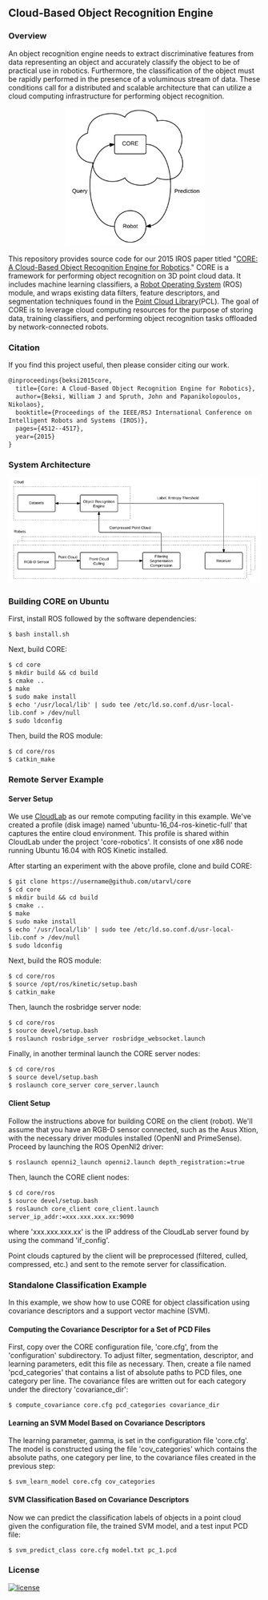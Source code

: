 ## Cloud-Based Object Recognition Engine 

### Overview
An object recognition engine needs to extract discriminative features from data
representing an object and accurately classify the object to be of practical use
in robotics. Furthermore, the classification of the object must be rapidly
performed in the presence of a voluminous stream of data. These conditions call
for a distributed and scalable architecture that can utilize a cloud computing
infrastructure for performing object recognition.

<p align="center">
<img src='./misc/core_overview.png'>
</p>

This repository provides source code for our 2015 IROS paper titled "[CORE: A
Cloud-Based Object Recognition Engine for
Robotics](https://www.researchgate.net/profile/William-Beksi/publication/308837835_CORE_A_Cloud-based_Object_Recognition_Engine_for_robotics/links/60b1d562299bf1f6d5804dd7/CORE-A-Cloud-based-Object-Recognition-Engine-for-robotics.pdf)."
CORE is a framework for performing object recognition on 3D point cloud data. It
includes machine learning classifiers, a [Robot Operating
System](https://www.ros.org/) (ROS) module, and wraps existing data filters,
feature descriptors, and segmentation techniques found in the [Point Cloud
Library](https://pointclouds.org/)(PCL). The goal of CORE is to leverage cloud
computing resources for the purpose of storing data, training classifiers, and
performing object recognition tasks offloaded by network-connected robots.

### Citation

If you find this project useful, then please consider citing our work.

```
@inproceedings{beksi2015core,
  title={Core: A Cloud-Based Object Recognition Engine for Robotics},
  author={Beksi, William J and Spruth, John and Papanikolopoulos, Nikolaos},
  booktitle={Proceedings of the IEEE/RSJ International Conference on Intelligent Robots and Systems (IROS)},
  pages={4512--4517},
  year={2015}
}
```

### System Architecture

<p align="center">
<img src="./misc/core_architecture.png">
</p>

### Building CORE on Ubuntu

First, install ROS followed by the software dependencies:                                                                                                        

    $ bash install.sh 

Next, build CORE:

    $ cd core  
    $ mkdir build && cd build  
    $ cmake ..  
    $ make  
    $ sudo make install  
    $ echo '/usr/local/lib' | sudo tee /etc/ld.so.conf.d/usr-local-lib.conf > /dev/null  
    $ sudo ldconfig  

Then, build the ROS module:

    $ cd core/ros  
    $ catkin_make

### Remote Server Example

#### Server Setup 

We use [CloudLab](https://www.cloudlab.us/) as our remote computing facility in
this example. We've created a profile (disk image) named
'ubuntu-16\_04-ros-kinetic-full' that captures the entire cloud environment.
This profile is shared within CloudLab under the project 'core-robotics'. It
consists of one x86 node running Ubuntu 16.04 with ROS Kinetic installed.

After starting an experiment with the above profile, clone and build CORE:

    $ git clone https://username@github.com/utarvl/core  
    $ cd core  
    $ mkdir build && cd build  
    $ cmake ..  
    $ make  
    $ sudo make install  
    $ echo '/usr/local/lib' | sudo tee /etc/ld.so.conf.d/usr-local-lib.conf > /dev/null  
    $ sudo ldconfig  

Next, build the ROS module:

    $ cd core/ros  
    $ source /opt/ros/kinetic/setup.bash  
    $ catkin_make  

Then, launch the rosbridge server node:

    $ cd core/ros   
    $ source devel/setup.bash   
    $ roslaunch rosbridge_server rosbridge_websocket.launch  

Finally, in another terminal launch the CORE server nodes:

    $ cd core/ros   
    $ source devel/setup.bash   
    $ roslaunch core_server core_server.launch  

#### Client Setup 

Follow the instructions above for building CORE on the client (robot). We'll
assume that you have an RGB-D sensor connected, such as the Asus Xtion, with the
necessary driver modules installed (OpenNI and PrimeSense). Proceed by launching
the ROS OpenNI2 driver:

    $ roslaunch openni2_launch openni2.launch depth_registration:=true 

Then, launch the CORE client nodes: 

    $ cd core/ros   
    $ source devel/setup.bash   
    $ roslaunch core_client core_client.launch server_ip_addr:=xxx.xxx.xxx.xx:9090

where 'xxx.xxx.xxx.xx' is the IP address of the CloudLab server found by using
the command 'if\_config'.

Point clouds captured by the client will be preprocessed (filtered, culled, 
compressed, etc.) and sent to the remote server for classification.

### Standalone Classification Example

In this example, we show how to use CORE for object classification using
covariance descriptors and a support vector machine (SVM).

#### Computing the Covariance Descriptor for a Set of PCD Files

First, copy over the CORE configuration file, 'core.cfg', from the 
'configuration' subdirectory. To adjust filter, segmentation, descriptor, and 
learning parameters, edit this file as necessary. Then, create a file named 
'pcd\_categories' that contains a list of absolute paths to PCD files, one 
category per line. The covariance files are written out for each category under 
the directory 'covariance\_dir':

    $ compute_covariance core.cfg pcd_categories covariance_dir  

#### Learning an SVM Model Based on Covariance Descriptors

The learning parameter, gamma, is set in the configuration file 'core.cfg'. The
model is constructed using the file 'cov\_categories' which contains the
absolute paths, one category per line, to the covariance files created in the
previous step:

    $ svm_learn_model core.cfg cov_categories  

#### SVM Classification Based on Covariance Descriptors

Now we can predict the classification labels of objects in a point cloud given 
the configuration file, the trained SVM model, and a test input PCD file:

    $ svm_predict_class core.cfg model.txt pc_1.pcd 

### License 

[![license](https://img.shields.io/badge/license-Apache%202-blue)](https://github.com/robotic-vision-lab/Cloud-Object-Recognition-Engine/blob/master/LICENSE)
